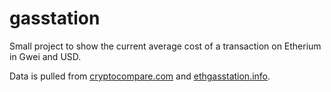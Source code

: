 # gasstation

Small project to show the current average cost of a transaction on Etherium in Gwei and USD.

Data is pulled from [cryptocompare.com](https://www.cryptocompare.com/) and [ethgasstation.info](https://ethgasstation.info/).